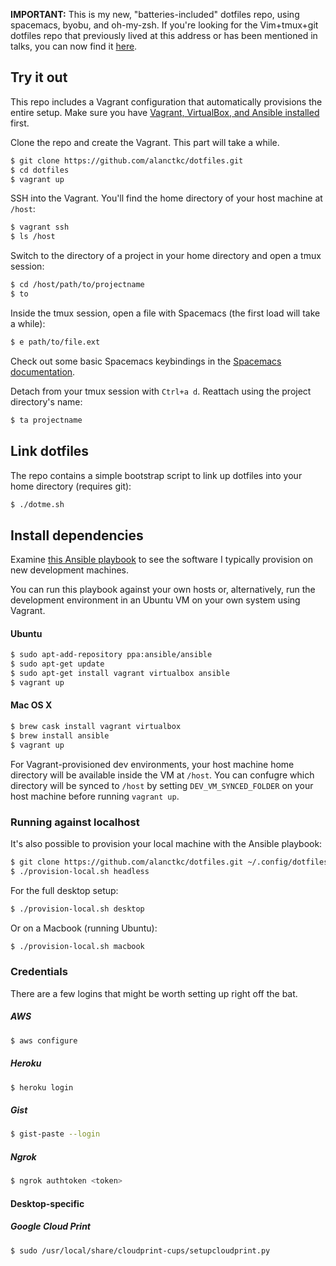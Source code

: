 **IMPORTANT:** This is my new, "batteries-included" dotfiles repo, using spacemacs, byobu, and oh-my-zsh. If you're looking for the Vim+tmux+git dotfiles repo that previously lived at this address or has been mentioned in talks, you can now find it [here](https://github.com/alanctkc/dotfiles-old).

## Try it out

This repo includes a Vagrant configuration that automatically provisions the entire setup. Make sure you have [Vagrant, VirtualBox, and Ansible installed](#install-dependencies) first.

Clone the repo and create the Vagrant. This part will take a while.

```bash
$ git clone https://github.com/alanctkc/dotfiles.git
$ cd dotfiles
$ vagrant up
```

SSH into the Vagrant. You'll find the home directory of your host machine at `/host`:

```bash
$ vagrant ssh
$ ls /host
```

Switch to the directory of a project in your home directory and open a tmux session:

```bash
$ cd /host/path/to/projectname
$ to
```

Inside the tmux session, open a file with Spacemacs (the first load will take a while):

```bash
$ e path/to/file.ext
```

Check out some basic Spacemacs keybindings in the [Spacemacs documentation](http://spacemacs.org/doc/DOCUMENTATION.html#orgheadline180).

Detach from your tmux session with `Ctrl+a d`. Reattach using the project directory's name:

```bash
$ ta projectname
```

## Link dotfiles

The repo contains a simple bootstrap script to link up dotfiles into your home directory (requires git):

```bash
$ ./dotme.sh
```

## Install dependencies

Examine [this Ansible playbook](playbooks/headless.yml) to see the software I typically provision on new development machines.

You can run this playbook against your own hosts or, alternatively, run the development environment in an Ubuntu VM on your own system using Vagrant.

#### Ubuntu

```bash
$ sudo apt-add-repository ppa:ansible/ansible
$ sudo apt-get update
$ sudo apt-get install vagrant virtualbox ansible
$ vagrant up
```

#### Mac OS X

```bash
$ brew cask install vagrant virtualbox
$ brew install ansible
$ vagrant up
```

For Vagrant-provisioned dev environments, your host machine home directory will be available inside the VM at `/host`. You can confugre which directory will be synced to `/host` by setting `DEV_VM_SYNCED_FOLDER` on your host machine before running `vagrant up`.

### Running against localhost

It's also possible to provision your local machine with the Ansible playbook:

```bash
$ git clone https://github.com/alanctkc/dotfiles.git ~/.config/dotfiles
$ ./provision-local.sh headless
```

For the full desktop setup:

```bash
$ ./provision-local.sh desktop
```

Or on a Macbook (running Ubuntu):

```bash
$ ./provision-local.sh macbook
```

### Credentials

There are a few logins that might be worth setting up right off the bat.

##### AWS

```bash
$ aws configure
````

##### Heroku

```bash
$ heroku login
```

##### Gist

```bash
$ gist-paste --login
```

##### Ngrok

```bash
$ ngrok authtoken <token>
```

#### Desktop-specific

##### Google Cloud Print

```bash
$ sudo /usr/local/share/cloudprint-cups/setupcloudprint.py
```
